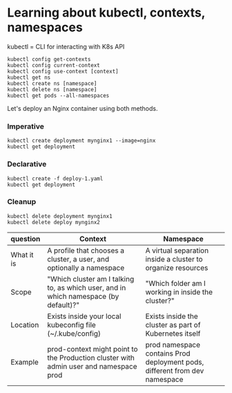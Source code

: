 # Learning about kubectl, contexts, namespaces

kubectl = CLI for interacting with K8s API

    kubectl config get-contexts
    kubectl config current-context
    kubectl config use-context [context]
    kubectl get ns
    kubectl create ns [namespace]
    kubectl delete ns [namespace]
    kubectl get pods --all-namespaces

Let's deploy an Nginx container using both methods.

### Imperative

    kubectl create deployment mynginx1 --image=nginx
    kubectl get deployment

### Declarative

    kubectl create -f deploy-1.yaml
    kubectl get deployment

### Cleanup

    kubectl delete deployment mynginx1
    kubectl delete deploy mynginx2



question | Context | Namespace |
| ----------- | -------------- | ------------------------- |
What it is | A profile that chooses a cluster, a user, and optionally a namespace | A virtual separation inside a cluster to organize resources |
Scope | "Which cluster am I talking to, as which user, and in which namespace (by default)?" | "Which folder am I working in inside the cluster?" |
Location | Exists inside your local kubeconfig file (~/.kube/config) | Exists inside the cluster as part of Kubernetes itself |
Example | prod-context might point to the Production cluster with admin user and namespace prod | prod namespace contains Prod deployment pods, different from dev namespace |